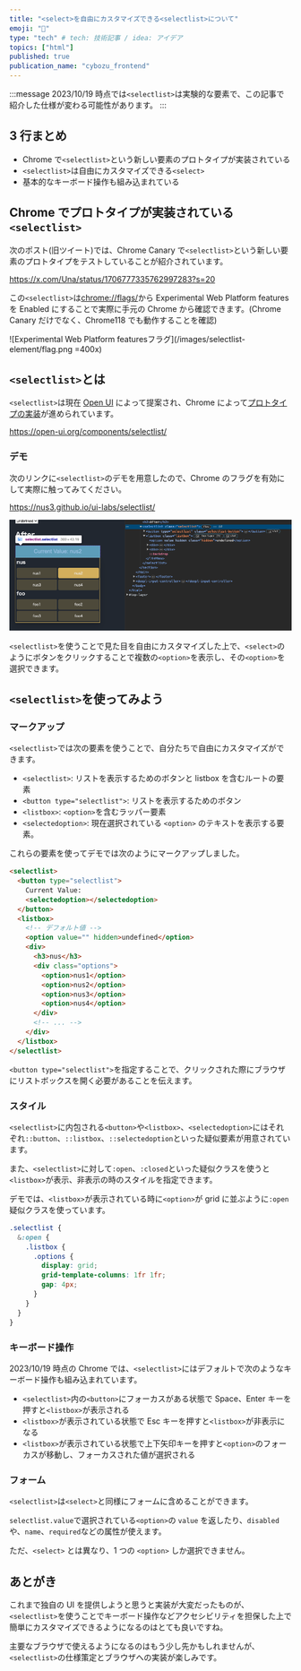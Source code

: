 ```yaml
---
title: "<select>を自由にカスタマイズできる<selectlist>について"
emoji: "📜"
type: "tech" # tech: 技術記事 / idea: アイデア
topics: ["html"]
published: true
publication_name: "cybozu_frontend"
---
```


:::message
2023/10/19 時点では`<selectlist>`は実験的な要素で、この記事で紹介した仕様が変わる可能性があります。
:::

## 3 行まとめ

- Chrome で`<selectlist>`という新しい要素のプロトタイプが実装されている
- `<selectlist>`は自由にカスタマイズできる`<select>`
- 基本的なキーボード操作も組み込まれている

## Chrome でプロトタイプが実装されている`<selectlist>`

次のポスト(旧ツイート)では、Chrome Canary で`<selectlist>`という新しい要素のプロトタイプをテストしていることが紹介されています。

https://x.com/Una/status/1706777335762997283?s=20

この`<selectlist>`は[chrome://flags/](chrome://flags/)から Experimental Web Platform features を Enabled にすることで実際に手元の Chrome から確認できます。(Chrome Canary だけでなく、Chrome118 でも動作することを確認)

![Experimental Web Platform featuresフラグ](/images/selectlist-element/flag.png =400x)

## `<selectlist>`とは

`<selectlist>`は現在 [Open UI](https://open-ui.org/) によって提案され、Chrome によって[プロトタイプの実装](https://chromestatus.com/feature/5737365999976448)が進められています。

https://open-ui.org/components/selectlist/

### デモ

次のリンクに`<selectlist>`のデモを用意したので、Chrome のフラグを有効にして実際に触ってみてください。

https://nus3.github.io/ui-labs/selectlist/

![selectlist要素のデモ](/images/selectlist-element/demo.png)

`<selectlist>`を使うことで見た目を自由にカスタマイズした上で、`<select>`のようにボタンをクリックすることで複数の`<option>`を表示し、その`<option>`を選択できます。

## `<selectlist>`を使ってみよう

### マークアップ

`<selectlist>`では次の要素を使うことで、自分たちで自由にカスタマイズができます。

- `<selectlist>`: リストを表示するためのボタンと listbox を含むルートの要素
- `<button type="selectlist">`: リストを表示するためのボタン
- `<listbox>`: `<option>`を含むラッパー要素
- `<selectedoption>`: 現在選択されている `<option>` のテキストを表示する要素。

これらの要素を使ってデモでは次のようにマークアップしました。

```html
<selectlist>
  <button type="selectlist">
    Current Value:
    <selectedoption></selectedoption>
  </button>
  <listbox>
    <!-- デフォルト値 -->
    <option value="" hidden>undefined</option>
    <div>
      <h3>nus</h3>
      <div class="options">
        <option>nus1</option>
        <option>nus2</option>
        <option>nus3</option>
        <option>nus4</option>
      </div>
      <!-- ... -->
    </div>
  </listbox>
</selectlist>
```

`<button type="selectlist">`を指定することで、クリックされた際にブラウザにリストボックスを開く必要があることを伝えます。

### スタイル

`<selectlist>`に内包される`<button>`や`<listbox>`、`<selectedoption>`にはそれぞれ`::button`、`::listbox`、`::selectedoption`といった疑似要素が用意されています。

また、`<selectlist>`に対して`:open`、`:closed`といった疑似クラスを使うと`<listbox>`が表示、非表示の時のスタイルを指定できます。

デモでは、`<listbox>`が表示されている時に`<option>`が grid に並ぶように`:open`疑似クラスを使っています。

```css
.selectlist {
  &:open {
    .listbox {
      .options {
        display: grid;
        grid-template-columns: 1fr 1fr;
        gap: 4px;
      }
    }
  }
}
```

### キーボード操作

2023/10/19 時点の Chrome では、`<selectlist>`にはデフォルトで次のようなキーボード操作も組み込まれています。

- `<selectlist>`内の`<button>`にフォーカスがある状態で Space、Enter キーを押すと`<listbox>`が表示される
- `<listbox>`が表示されている状態で Esc キーを押すと`<listbox>`が非表示になる
- `<listbox>`が表示されている状態で上下矢印キーを押すと`<option>`のフォーカスが移動し、フォーカスされた値が選択される

### フォーム

`<selectlist>`は`<select>`と同様にフォームに含めることができます。

`selectlist.value`で選択されている`<option>`の `value` を返したり、`disabled`や、`name`、`required`などの属性が使えます。

ただ、`<select>` とは異なり、1 つの `<option>` しか選択できません。

## あとがき

これまで独自の UI を提供しようと思うと実装が大変だったものが、`<selectlist>`を使うことでキーボード操作などアクセシビリティを担保した上で簡単にカスタマイズできるようになるのはとても良いですね。

主要なブラウザで使えるようになるのはもう少し先かもしれませんが、`<selectlist>`の仕様策定とブラウザへの実装が楽しみです。
